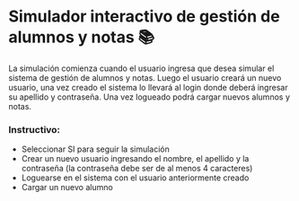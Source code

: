 # Simulador interactivo de gestión de alumnos y notas 📚

La simulación comienza cuando el usuario ingresa que desea simular el sistema de gestión de alumnos y notas.
Luego el usuario creará un nuevo usuario, una vez creado el sistema lo llevará al login donde deberá ingresar su apellido y contraseña. Una vez logueado podrá cargar nuevos alumnos y notas.

### Instructivo:

- Seleccionar SI para seguir la simulación
- Crear un nuevo usuario ingresando el nombre, el apellido y la contraseña (la contraseña debe ser de al menos 4 caracteres)
- Loguearse en el sistema con el usuario anteriormente creado
- Cargar un nuevo alumno
